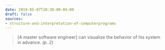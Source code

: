 ```yaml
---
date: 2019-05-07T10:30:00-04:00
draft: false
sources:
- structure-and-interpretation-of-computerprograms
---
```


> [A master software engineer] can visualize the behavior of his system in advance. <cite>(p. 2)</cite>
